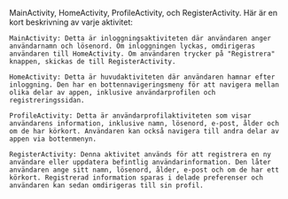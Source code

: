 MainActivity, HomeActivity, ProfileActivity, och RegisterActivity. Här är en kort beskrivning av varje aktivitet:

    MainActivity: Detta är inloggningsaktiviteten där användaren anger användarnamn och lösenord. Om inloggningen lyckas, omdirigeras användaren till HomeActivity. Om användaren trycker på "Registrera" knappen, skickas de till RegisterActivity.

    HomeActivity: Detta är huvudaktiviteten där användaren hamnar efter inloggning. Den har en bottennavigeringsmeny för att navigera mellan olika delar av appen, inklusive användarprofilen och registreringssidan.

    ProfileActivity: Detta är användarprofilaktiviteten som visar användarens information, inklusive namn, lösenord, e-post, ålder och om de har körkort. Användaren kan också navigera till andra delar av appen via bottenmenyn.

    RegisterActivity: Denna aktivitet används för att registrera en ny användare eller uppdatera befintlig användarinformation. Den låter användaren ange sitt namn, lösenord, ålder, e-post och om de har ett körkort. Registrerad information sparas i delade preferenser och användaren kan sedan omdirigeras till sin profil.
